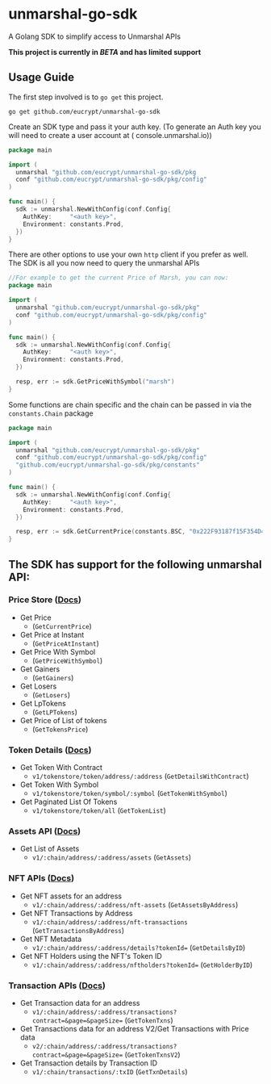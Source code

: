 # unmarshal-go-sdk

A Golang SDK to simplify access to Unmarshal APIs

**This project is currently in *BETA* and has limited support**

## Usage Guide

The first step involved is to `go get` this project.

```shell
go get github.com/eucrypt/unmarshal-go-sdk
```

Create an SDK type and pass it your auth key. (To generate an Auth key you will need to create a user account at (
console.unmarshal.io))

```go
package main

import (
  unmarshal "github.com/eucrypt/unmarshal-go-sdk/pkg
  conf "github.com/eucrypt/unmarshal-go-sdk/pkg/config"
)

func main() {
  sdk := unmarshal.NewWithConfig(conf.Config{
    AuthKey:     "<auth key>",
    Environment: constants.Prod,
  })
}
```

There are other options to use your own `http` client if you prefer as well. The SDK is all you now need to query the
unmarshal APIs

```go
//For example to get the current Price of Marsh, you can now:
package main

import (
  unmarshal "github.com/eucrypt/unmarshal-go-sdk/pkg"
  conf "github.com/eucrypt/unmarshal-go-sdk/pkg/config"
)

func main() {
  sdk := unmarshal.NewWithConfig(conf.Config{
    AuthKey:     "<auth key>",
    Environment: constants.Prod,
  })

  resp, err := sdk.GetPriceWithSymbol("marsh")
}

```

Some functions are chain specific and the chain can be passed in via the `constants.Chain` package

```go
package main

import (
  unmarshal "github.com/eucrypt/unmarshal-go-sdk/pkg"
  conf "github.com/eucrypt/unmarshal-go-sdk/pkg/config"
  "github.com/eucrypt/unmarshal-go-sdk/pkg/constants"
)

func main() {
  sdk := unmarshal.NewWithConfig(conf.Config{
    AuthKey:     "<auth key>",
    Environment: constants.Prod,
  })

  resp, err := sdk.GetCurrentPrice(constants.BSC, "0x222F93187f15F354D41Ff6a7703eF7e18cdD5103")
}

```

## The SDK has support for the following unmarshal API:

### Price Store ([Docs](https://docs.unmarshal.io))

- Get Price
  - (`GetCurrentPrice`)
- Get Price at Instant
  - (`GetPriceAtInstant`)
- Get Price With Symbol
  - (`GetPriceWithSymbol`)
- Get Gainers
  - (`GetGainers`)
- Get Losers
  - (`GetLosers`)
- Get LpTokens
  - (`GetLPTokens`)
- Get Price of List of tokens
  - (`GetTokensPrice`)

### Token Details ([Docs](https://docs.unmarshal.io/token-store))

- Get Token With Contract
  - `v1/tokenstore/token/address/:address` (`GetDetailsWithContract`)
- Get Token With Symbol
  - `v1/tokenstore/token/symbol/:symbol` (`GetTokenWithSymbol`)
- Get Paginated List Of Tokens
  - `v1/tokenstore/token/all` (`GetTokenList`)

### Assets API ([Docs](https://docs.unmarshal.io/unmarshal-apis/token-balance-apis))

- Get List of Assets
  - `v1/:chain/address/:address/assets` (`GetAssets`)

### NFT APIs ([Docs](https://docs.unmarshal.io/nft-apis))

- Get NFT assets for an address
  - `v1/:chain/address/:address/nft-assets` (`GetAssetsByAddress`)
- Get NFT Transactions by Address
  - `v1/:chain/address/:address/nft-transactions` (`GetTransactionsByAddress`)
- Get NFT Metadata
  - `v1/:chain/address/:address/details?tokenId=` (`GetDetailsByID`)
- Get NFT Holders using the NFT's Token ID
  - `v1/:chain/address/:address/nftholders?tokenId=` (`GetHolderByID`)

### Transaction APIs ([Docs](https://docs.unmarshal.io/supported-networks))

- Get Transaction data for an address
  - `v1/:chain/address/:address/transactions?contract=&page=&pageSize=` (`GetTokenTxns`)
- Get Transactions data for an address V2/Get Transactions with Price data
  - `v2/:chain/address/:address/transactions?contract=&page=&pageSize=` (`GetTokenTxnsV2`)
- Get Transaction details by Transaction ID
  - `v1/:chain/transactions/:txID` (`GetTxnDetails`)


